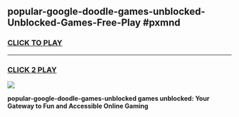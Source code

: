 
## popular-google-doodle-games-unblocked-Unblocked-Games-Free-Play #pxmnd
<h3>
<a href="https://us.freeplayer.one?title=popular-google-doodle-games-unblocked&ref=9M">CLICK TO PLAY</a></h3>
<hr>

<h3>
<a href="https://us.freeplayer.one?title=popular-google-doodle-games-unblocked&ref=9M">CLICK 2 PLAY</a>
  
</h3>

<a href="https://us.freeplayer.one?title=popular-google-doodle-games-unblocked&ref=9M"><img src="https://clearcache.store/games.png"></a>


**popular-google-doodle-games-unblocked games unblocked: Your Gateway to Fun and Accessible Online Gaming**

